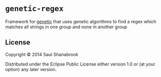 # `genetic-regex`

Framework for 
[genetic](http://www.github.com/saulshanabrook/genetic) that uses
genetic algorithms to find a regex which matches all strings in one
group and none in another group

## License

Copyright © 2014 Saul Shanabrook

Distributed under the Eclipse Public License either version 1.0 or (at
your option) any later version.
